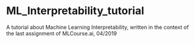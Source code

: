 # ML_Interpretability_tutorial
A tutorial about Machine Learning Interpretability, written in the context of the last assignment of MLCourse.ai, 04/2019



